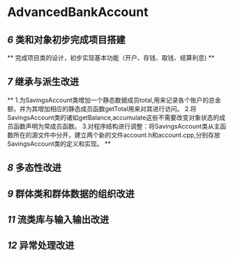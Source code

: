 # AdvancedBankAccount

## _6_ 类和对象初步完成项目搭建
** 完成项目类的设计，初步实现基本功能（开户、存钱、取钱、结算利息) **

## _7_ 继承与派生改进
**
1.为SavingsAccount类增加一个静态数据成员total,用来记录各个账户的总金额，并为其增加相应的静态成员函数getTotal用来对其进行访问。
2.将SavingsAccount类的诸如getBalance,accumulate这些不需要改变对象状态的成员函数声明为常成员函数。
3.对程序结构进行调整：将SavingsAccount类从主函数所在的源文件中分开，建立两个新的文件account.h和account.cpp,分别存放SavingsAccount类的定义和实现。
**
## _8_ 多态性改进
## _9_ 群体类和群体数据的组织改进
## _11_ 流类库与输入输出改进
## _12_ 异常处理改进
